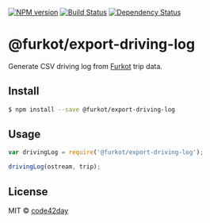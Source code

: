 [![NPM version][npm-image]][npm-url]
[![Build Status][build-image]][build-url]
[![Dependency Status][deps-image]][deps-url]

# @furkot/export-driving-log

Generate CSV driving log from [Furkot] trip data.

## Install

```sh
$ npm install --save @furkot/export-driving-log
```

## Usage

```js
var drivingLog = require('@furkot/export-driving-log');

drivingLog(ostream, trip);
```

## License

MIT © [code42day](https://code42day.com)

[Furkot]: https://trips.furkot.com

[npm-image]: https://img.shields.io/npm/v/@furkot/export-driving-log
[npm-url]: https://npmjs.org/package/@furkot/export-driving-log

[build-image]: https://img.shields.io/github/workflow/status/furkot/export-driving-log/check
[build-url]: https://github.com/furkot/export-driving-log/actions/workflows/check.yaml

[deps-image]: https://img.shields.io/librariesio/release/npm/@furkot/export-driving-log
[deps-url]: https://libraries.io/npm/@furkot%2Fexport-driving-log
